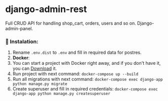# django-admin-rest
Full CRUD API for handling shop_cart, orders, users and so on. Django-admin-panel.

### 🔧 Instalation:
1. Rename `.env.dist` to `.env` and fill in required data for postres.
2. **Docker**:
  1. You can start a project with Docker right away, and if you don't have it, you can [Download](https://docs.docker.com/get-docker/) it.
  2. Run project with next command: `docker-compose up --build`
  3. Run all migrations with next command:
    `docker-compose exec django-app python manage.py migrate`
  4. Create superuser and fill in required credentials:
     `docker-compose exec django-app python manage.py createsuperuser`
